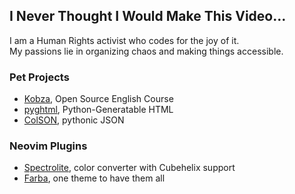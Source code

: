 ## I Never Thought I Would Make This Video...

I am a Human Rights activist who codes for the joy of it.  
My passions lie in organizing chaos and making things accessible.

### Pet Projects

- [Kobza](https://github.com/shushtain/kobza), Open Source English Course
- [pyghtml](https://github.com/shushtain/pyghtml), Python-Generatable HTML
- [ColSON](https://github.com/shushtain/colson-vscode), pythonic JSON

### Neovim Plugins

- [Spectrolite](https://github.com/shushtain/spectrolite.nvim), color converter with Cubehelix support
- [Farba](https://github.com/shushtain/farba.nvim), one theme to have them all
